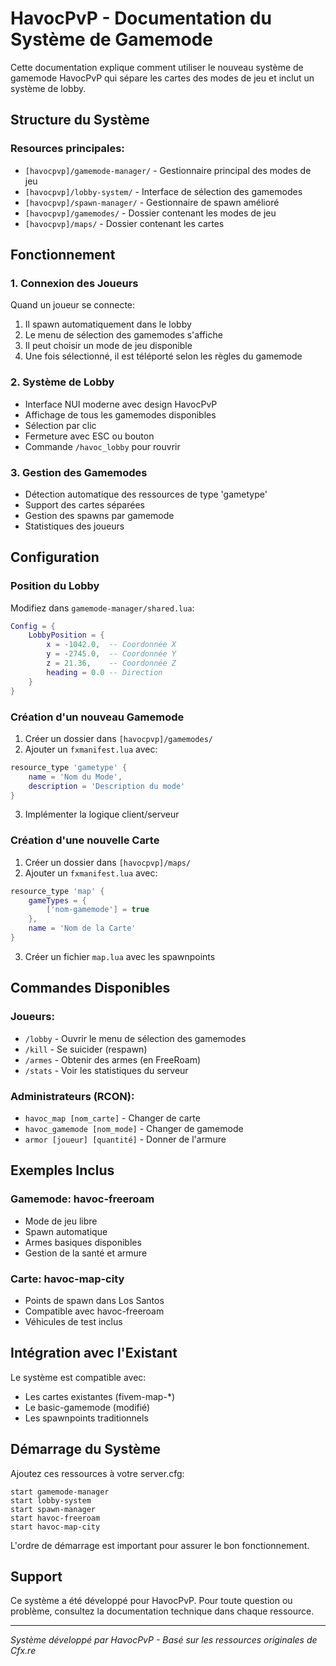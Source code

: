 # HavocPvP - Documentation du Système de Gamemode

Cette documentation explique comment utiliser le nouveau système de gamemode HavocPvP qui sépare les cartes des modes de jeu et inclut un système de lobby.

## Structure du Système

### Resources principales:
- `[havocpvp]/gamemode-manager/` - Gestionnaire principal des modes de jeu
- `[havocpvp]/lobby-system/` - Interface de sélection des gamemodes
- `[havocpvp]/spawn-manager/` - Gestionnaire de spawn amélioré
- `[havocpvp]/gamemodes/` - Dossier contenant les modes de jeu
- `[havocpvp]/maps/` - Dossier contenant les cartes

## Fonctionnement

### 1. Connexion des Joueurs
Quand un joueur se connecte:
1. Il spawn automatiquement dans le lobby
2. Le menu de sélection des gamemodes s'affiche
3. Il peut choisir un mode de jeu disponible
4. Une fois sélectionné, il est téléporté selon les règles du gamemode

### 2. Système de Lobby
- Interface NUI moderne avec design HavocPvP
- Affichage de tous les gamemodes disponibles
- Sélection par clic
- Fermeture avec ESC ou bouton
- Commande `/havoc_lobby` pour rouvrir

### 3. Gestion des Gamemodes
- Détection automatique des ressources de type 'gametype'
- Support des cartes séparées
- Gestion des spawns par gamemode
- Statistiques des joueurs

## Configuration

### Position du Lobby
Modifiez dans `gamemode-manager/shared.lua`:
```lua
Config = {
    LobbyPosition = {
        x = -1042.0,  -- Coordonnée X
        y = -2745.0,  -- Coordonnée Y
        z = 21.36,    -- Coordonnée Z
        heading = 0.0 -- Direction
    }
}
```

### Création d'un nouveau Gamemode
1. Créer un dossier dans `[havocpvp]/gamemodes/`
2. Ajouter un `fxmanifest.lua` avec:
```lua
resource_type 'gametype' { 
    name = 'Nom du Mode',
    description = 'Description du mode'
}
```
3. Implémenter la logique client/serveur

### Création d'une nouvelle Carte
1. Créer un dossier dans `[havocpvp]/maps/`
2. Ajouter un `fxmanifest.lua` avec:
```lua
resource_type 'map' { 
    gameTypes = { 
        ['nom-gamemode'] = true 
    },
    name = 'Nom de la Carte'
}
```
3. Créer un fichier `map.lua` avec les spawnpoints

## Commandes Disponibles

### Joueurs:
- `/lobby` - Ouvrir le menu de sélection des gamemodes
- `/kill` - Se suicider (respawn)
- `/armes` - Obtenir des armes (en FreeRoam)
- `/stats` - Voir les statistiques du serveur

### Administrateurs (RCON):
- `havoc_map [nom_carte]` - Changer de carte
- `havoc_gamemode [nom_mode]` - Changer de gamemode
- `armor [joueur] [quantité]` - Donner de l'armure

## Exemples Inclus

### Gamemode: havoc-freeroam
- Mode de jeu libre
- Spawn automatique
- Armes basiques disponibles
- Gestion de la santé et armure

### Carte: havoc-map-city
- Points de spawn dans Los Santos
- Compatible avec havoc-freeroam
- Véhicules de test inclus

## Intégration avec l'Existant

Le système est compatible avec:
- Les cartes existantes (fivem-map-*)
- Le basic-gamemode (modifié)
- Les spawnpoints traditionnels

## Démarrage du Système

Ajoutez ces ressources à votre server.cfg:
```
start gamemode-manager
start lobby-system  
start spawn-manager
start havoc-freeroam
start havoc-map-city
```

L'ordre de démarrage est important pour assurer le bon fonctionnement.

## Support

Ce système a été développé pour HavocPvP. Pour toute question ou problème, consultez la documentation technique dans chaque ressource.

---
*Système développé par HavocPvP - Basé sur les ressources originales de Cfx.re*